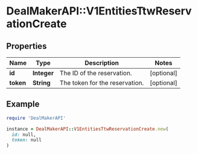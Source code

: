 # DealMakerAPI::V1EntitiesTtwReservationCreate

## Properties

| Name | Type | Description | Notes |
| ---- | ---- | ----------- | ----- |
| **id** | **Integer** | The ID of the reservation. | [optional] |
| **token** | **String** | The token for the reservation. | [optional] |

## Example

```ruby
require 'DealMakerAPI'

instance = DealMakerAPI::V1EntitiesTtwReservationCreate.new(
  id: null,
  token: null
)
```

